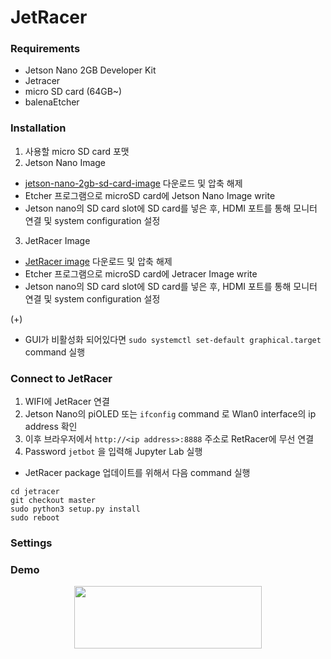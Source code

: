 # JetRacer

### Requirements
* Jetson Nano 2GB Developer Kit
* Jetracer
* micro SD card (64GB~)
* balenaEtcher

### Installation

1. 사용할 micro SD card 포맷
2. Jetson Nano Image
* [jetson-nano-2gb-sd-card-image](https://developer.nvidia.com/jetson-nano-2gb-sd-card-image) 다운로드 및 압축 해제
* Etcher 프로그램으로 microSD card에 Jetson Nano Image write
* Jetson nano의 SD card slot에 SD card를 넣은 후, HDMI 포트를 통해 모니터 연결 및 system configuration 설정
3. JetRacer Image
* [JetRacer image](https://drive.google.com/file/d/1YtnjQ77w1B9REzy1JgLJbVSs2K3ocAEr/view?usp=sharing) 다운로드 및 압축 해제
* Etcher 프로그램으로 microSD card에 Jetracer Image write
* Jetson nano의 SD card slot에 SD card를 넣은 후, HDMI 포트를 통해 모니터 연결 및 system configuration 설정

(+)
* GUI가 비활성화 되어있다면 `sudo systemctl set-default graphical.target` command 실행

### Connect to JetRacer

1. WIFI에 JetRacer 연결
2. Jetson Nano의 piOLED 또는 `ifconfig` command 로 Wlan0 interface의 ip address 확인
3. 이후 브라우저에서 `http://<ip address>:8888` 주소로 RetRacer에 무선 연결
4. Password `jetbot` 을 입력해 Jupyter Lab 실행

* JetRacer package 업데이트를 위해서 다음 command 실행
```
cd jetracer
git checkout master
sudo python3 setup.py install
sudo reboot
```

### Settings

### Demo

<p align="center"><img src="https://github.com/e-LENS/JetRacer/assets/79262676/e540748a-779b-4d91-bfcd-c940c4d1ff3c" height="100px" width="300px"></p>

